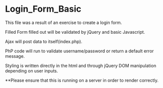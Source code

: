 # Login_Form_Basic

This file was a result of an exercise to create a login form. 

Filled Form filled out will be validated by jQuery and basic Javascript. 

Ajax will post data to itself(index.php). 

PhP code will run to validate username/password or return a default error message. 

Styling is written directly in the html and through jQuery DOM manipulation depending on user inputs.


**Please ensure that this is running on a server in order to render correctly.